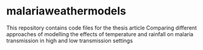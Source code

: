 # malariaweathermodels
This repository contains code files for the thesis article Comparing different approaches of modelling the effects of temperature and rainfall on malaria transmission in high and low transmission settings
